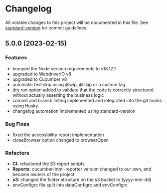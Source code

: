 # Changelog

All notable changes to this project will be documented in this file. See [standard-version](https://github.com/conventional-changelog/standard-version) for commit guidelines.

## 5.0.0 (2023-02-15)

### Features

* bumped the Node version requirements to v18.12.1
* upgraded to WebdriverIO v8
* upgraded to Cucumber v8
* automatic test skip using @wip, @skip or a custom tag
* dry run option added to validate that the code is correctly structured 
without actually asserting the business logic
* commit and branch linting implemented and integrated into the git hooks using Husky
* changelog automation implemented using standard-version


### Bug Fixes

* fixed the accessibility report implementation
* closeBrowser option changed to browserOpen 

### Refactors

* **CI:** refactored the S3 report scripts
* **Reports:** cucumber-html-reporter version changed to our own, and became owners of the project
* **s3:** changed the folder structure on the s3 bucket to (yyyy-mm-dd)
* envConfigrc file split into dataConfigrc and envConfigrc
